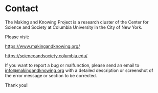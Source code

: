 # Contact

The Making and Knowing Project is a research cluster of the Center for
Science and Society at Columbia University in the City of New York.

Please visit:

<https://www.makingandknowing.org/>

<https://scienceandsociety.columbia.edu/>

If you want to report a bug or malfunction, please send an email to
<info@makingandknowing.org> with a detailed description or screenshot of
the error message or section to be corrected.

Thank you\!
